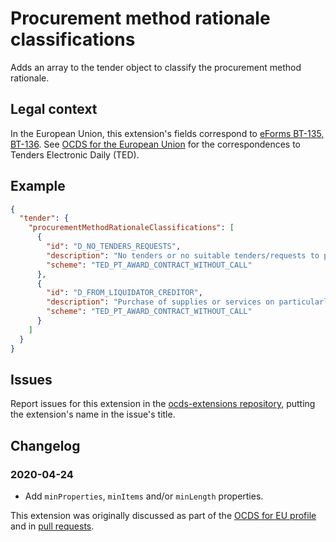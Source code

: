 # Procurement method rationale classifications

Adds an array to the tender object to classify the procurement method rationale.

## Legal context

In the European Union, this extension's fields correspond to [eForms BT-135, BT-136](https://github.com/eForms/eForms). See [OCDS for the European Union](http://standard.open-contracting.org/profiles/eu/master/en/) for the correspondences to Tenders Electronic Daily (TED).

## Example

```json
{
  "tender": {
    "procurementMethodRationaleClassifications": [
      {
        "id": "D_NO_TENDERS_REQUESTS",
        "description": "No tenders or no suitable tenders/requests to participate in response to a procedure with prior call for competition",
        "scheme": "TED_PT_AWARD_CONTRACT_WITHOUT_CALL"
      },
      {
        "id": "D_FROM_LIQUIDATOR_CREDITOR",
        "description": "Purchase of supplies or services on particularly advantageous terms from the liquidator in an insolvency procedure, an arrangement with creditors or a similar procedure under national laws and regulations",
        "scheme": "TED_PT_AWARD_CONTRACT_WITHOUT_CALL"
      }
    ]
  }
}
```

## Issues

Report issues for this extension in the [ocds-extensions repository](https://github.com/open-contracting/ocds-extensions/issues), putting the extension's name in the issue's title.

## Changelog

### 2020-04-24

* Add `minProperties`, `minItems` and/or `minLength` properties.

This extension was originally discussed as part of the [OCDS for EU profile](https://github.com/open-contracting-extensions/european-union/issues) and in [pull requests](https://github.com/open-contracting-extensions/ocds_procurementMethodRationaleClassifications_extension/pulls?q=is%3Apr+is%3Aclosed).
